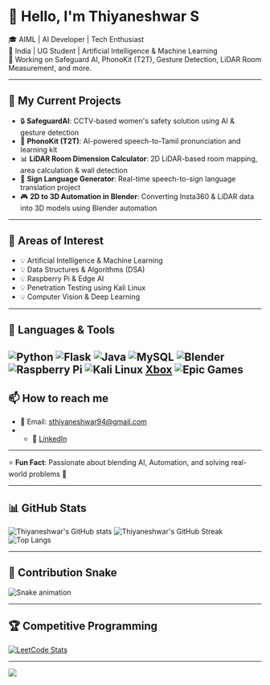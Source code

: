 # 👋 Hello, I'm Thiyaneshwar S

🎓 AIML |  AI Developer | Tech Enthusiast  
📍 India | UG Student | Artificial Intelligence & Machine Learning  
💼 Working on Safeguard AI, PhonoKit (T2T), Gesture Detection, LiDAR Room Measurement, and more.

---

## 🚀 My Current Projects

- 🔒 **SafeguardAI**: CCTV-based women's safety solution using AI & gesture detection
- 🎤 **PhonoKit (T2T)**: AI-powered speech-to-Tamil pronunciation and learning kit
- 📊 **LiDAR Room Dimension Calculator**: 2D LiDAR-based room mapping, area calculation & wall detection
- 🤖 **Sign Language Generator**: Real-time speech-to-sign language translation project
- 🎮 **2D to 3D Automation in Blender**: Converting Insta360 & LiDAR data into 3D models using Blender automation

---
## 🧠 Areas of Interest

- 💡 Artificial Intelligence & Machine Learning
- 💡 Data Structures & Algorithms (DSA)
- 💡 Raspberry Pi & Edge AI
- 💡 Penetration Testing using Kali Linux
- 💡 Computer Vision & Deep Learning

---

## 🧰 Languages & Tools

![Python](https://img.shields.io/badge/Python-3776AB?style=for-the-badge&logo=python&logoColor=white)
![Flask](https://img.shields.io/badge/Flask-black?style=for-the-badge&logo=flask&logoColor=white)
![Java](https://img.shields.io/badge/Java-007396?style=for-the-badge&logo=java&logoColor=white)
![MySQL](https://img.shields.io/badge/MySQL-4479A1?style=for-the-badge&logo=mysql&logoColor=white)
![Blender](https://img.shields.io/badge/Blender-F5792A?style=for-the-badge&logo=blender&logoColor=white)
![Raspberry Pi](https://img.shields.io/badge/Raspberry%20Pi-C51A4A?style=for-the-badge&logo=raspberry%20pi&logoColor=white)
![Kali Linux](https://img.shields.io/badge/Kali%20Linux-557C94?style=for-the-badge&logo=kali-linux&logoColor=white)
[Xbox](https://img.shields.io/badge/xbox-%23107C10.svg?style=for-the-badge&logo=xbox&logoColor=white) 
![Epic Games](https://img.shields.io/badge/epicgames-%23313131.svg?style=for-the-badge&logo=epicgames&logoColor=white)
---

## 📫 How to reach me

- 📧 Email: sthiyaneshwar94@gmail.com
- - 💼 [LinkedIn](www.linkedin.com/in/thiyaneshwar-s-14a429269) <!-- Replace with your actual LinkedIn URL -->



---

⭐ **Fun Fact**: Passionate about blending AI,  Automation, and solving real-world problems 🚀

---


## 📊 GitHub Stats

![Thiyaneshwar's GitHub stats](https://github-readme-stats.vercel.app/api?username=thiyaneshwar&show_icons=true&theme=radical&hide_border=true)
![Thiyaneshwar's GitHub Streak](https://streak-stats.demolab.com?user=thiyaneshwar&theme=radical&hide_border=true)
![Top Langs](https://github-readme-stats.vercel.app/api/top-langs/?username=thiyaneshwar&layout=compact&theme=radical&hide_border=true)

---

## 🐍 Contribution Snake

![Snake animation](https://github.com/thiyaneshwar/thiyaneshwar/blob/output/github-contribution-grid-snake.svg)


---

## 🏆 Competitive Programming

[![LeetCode Stats](https://leetcard.jacoblin.cool/thiyanesh_sellappan?theme=dark&font=Karma)](https://leetcode.com/u/thiyanesh_sellappan/)

---

![](https://komarev.com/ghpvc/?username=thiyaneshwar&color=blue)
